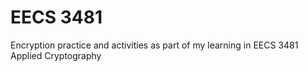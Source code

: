 # EECS 3481
Encryption practice and activities as part of my learning in EECS 3481 Applied Cryptography
